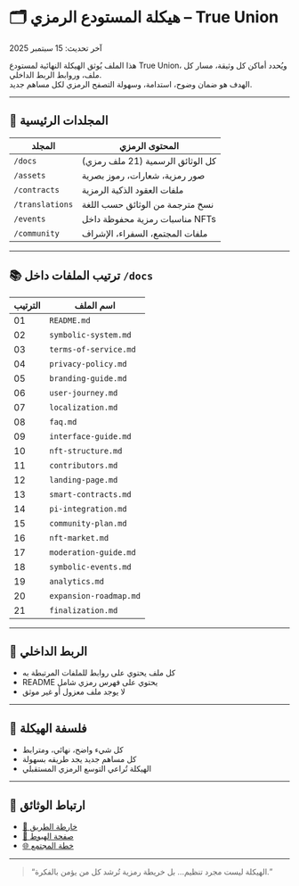 # 🗂️ هيكلة المستودع الرمزي – True Union

آخر تحديث: 15 سبتمبر 2025

هذا الملف يُوثق الهيكلة النهائية لمستودع True Union، ويُحدد أماكن كل وثيقة، مسار كل ملف، وروابط الربط الداخلي.  
الهدف هو ضمان وضوح، استدامة، وسهولة التصفح الرمزي لكل مساهم جديد.

---

## 📁 المجلدات الرئيسية

| المجلد | المحتوى الرمزي |
|--------|-----------------|
| `/docs` | كل الوثائق الرسمية (21 ملف رمزي) |
| `/assets` | صور رمزية، شعارات، رموز بصرية |
| `/contracts` | ملفات العقود الذكية الرمزية |
| `/translations` | نسخ مترجمة من الوثائق حسب اللغة |
| `/events` | مناسبات رمزية محفوظة داخل NFTs |
| `/community` | ملفات المجتمع، السفراء، الإشراف |

---

## 📚 ترتيب الملفات داخل `/docs`

| الترتيب | اسم الملف |
|---------|-----------|
| 01 | `README.md`  
| 02 | `symbolic-system.md`  
| 03 | `terms-of-service.md`  
| 04 | `privacy-policy.md`  
| 05 | `branding-guide.md`  
| 06 | `user-journey.md`  
| 07 | `localization.md`  
| 08 | `faq.md`  
| 09 | `interface-guide.md`  
| 10 | `nft-structure.md`  
| 11 | `contributors.md`  
| 12 | `landing-page.md`  
| 13 | `smart-contracts.md`  
| 14 | `pi-integration.md`  
| 15 | `community-plan.md`  
| 16 | `nft-market.md`  
| 17 | `moderation-guide.md`  
| 18 | `symbolic-events.md`  
| 19 | `analytics.md`  
| 20 | `expansion-roadmap.md`  
| 21 | `finalization.md`

---

## 🔗 الربط الداخلي

- كل ملف يحتوي على روابط للملفات المرتبطة به  
- README يحتوي على فهرس رمزي شامل  
- لا يوجد ملف معزول أو غير موثق

---

## 🧠 فلسفة الهيكلة

- كل شيء واضح، نهائي، ومترابط  
- كل مساهم جديد يجد طريقه بسهولة  
- الهيكلة تُراعي التوسع الرمزي المستقبلي

---

## 📜 ارتباط الوثائق

- [📍 خارطة الطريق](./roadmap.md)  
- [📢 صفحة الهبوط](./landing-page.md)  
- [🌐 خطة المجتمع](./community-plan.md)

---

> “الهيكلة ليست مجرد تنظيم… بل خريطة رمزية تُرشد كل من يؤمن بالفكرة.”
